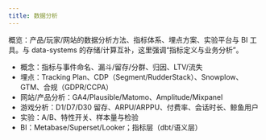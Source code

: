 ```yaml
---
title: 数据分析
---
```


概览：产品/玩家/网站的数据分析方法、指标体系、埋点方案、实验平台与 BI 工具。与 data-systems 的存储/计算互补，这里强调“指标定义与业务分析”。

- 概念：指标与事件命名、漏斗/留存/分群、归因、LTV/流失
- 埋点：Tracking Plan、CDP（Segment/RudderStack）、Snowplow、GTM、合规（GDPR/CCPA）
- 网站/产品分析：GA4/Plausible/Matomo、Amplitude/Mixpanel
- 游戏分析：D1/D7/D30 留存、ARPU/ARPPU、付费率、会话时长、鲸鱼用户
- 实验：A/B、特性开关、样本量与检验
- BI：Metabase/Superset/Looker；指标层（dbt/语义层）

